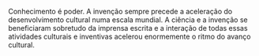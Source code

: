 ﻿Conhecimento é poder. A invenção sempre precede a aceleração do desenvolvimento cultural numa escala mundial. A ciência e a invenção se beneficiaram sobretudo da imprensa escrita e a interação de todas essas atividades culturais e inventivas acelerou enormemente o ritmo do avanço cultural.